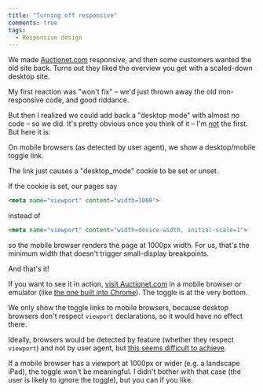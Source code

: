 ```yaml
---
title: "Turning off responsive"
comments: true
tags:
  - Responsive design
---
```


We made [Auctionet.com](https://auctionet.com) responsive, and then some customers wanted the old site back. Turns out they liked the overview you get with a scaled-down desktop site.

My first reaction was "won't fix" – we'd just thrown away the old non-responsive code, and good riddance.

But then I realized we could add back a "desktop mode" with almost no code – so we did. It's pretty obvious once you think of it – I'm [not](http://stackoverflow.com/q/22423687/6962#comment34101665_22423687) the first. But here it is:

On mobile browsers (as detected by user agent), we show a desktop/mobile toggle link.

The link just causes a "desktop_mode" cookie to be set or unset.

If the cookie is set, our pages say

``` html
<meta name="viewport" content="width=1000">
```

instead of

``` html
<meta name="viewport" content="width=device-width, initial-scale=1">
```

so the mobile browser renders the page at 1000px width. For us, that's the minimum width that doesn't trigger small-display breakpoints.

And that's it!

If you want to see it in action, [visit Auctionet.com](https://auctionet.com/) in a mobile browser or emulator (like [the one built into Chrome](https://developer.chrome.com/devtools/docs/device-mode)). The toggle is at the very bottom.

We only show the toggle links to mobile browsers, because desktop browsers don't respect `viewport` declarations, so it would have no effect there.

Ideally, browsers would be detected by feature (whether they respect `viewport`) and not by user agent, but [this seems difficult to achieve](http://stackoverflow.com/questions/5636774/best-method-to-determine-if-viewport-or-standard-browser).

If a mobile browser has a viewport at 1000px or wider (e.g. a landscape iPad), the toggle won't be meaningful. I didn't bother with that case (the user is likely to ignore the toggle), but you can if you like.
